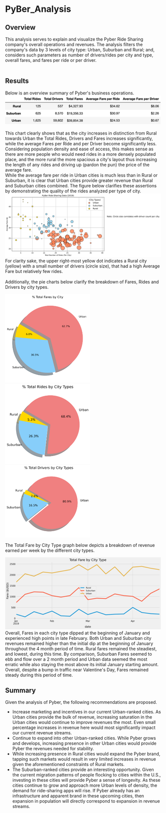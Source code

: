 # PyBer_Analysis
## Overview ##
This analysis serves to explain and visualize the Pyber Ride Sharing company's overall operations and revenues. The analysis filters the company's data by 3 levels of city type: Urban, Suburban and Rural; and, considers such parameters as number of drivers/rides per city and type, overall fares, and fares per ride or per driver. <br /> <br />
## Results ## 

Below is an overview summary of Pyber's business operations. <br />
![](Analysis/Fig8.png) <br /> <br />
This chart clearly shows that as the city increases in distinction from Rural towards Urban the Total Rides, Drivers and Fares increases significantly, while the average Fares per Ride and per Driver become significantly less. Considering population density and ease of access, this makes sense as there are more people who would need rides in a more densely populated place, and the more rural the more spacious a city's layout thus increasing the length of any rides and driving up (pardon the pun) the price of the average fare. <br />
While the average fare per ride in Urban cities is much less than in Rural or Suburban, it is clear that Urban cities provide greater revenue than Rural and Suburban cities combined. The figure below clarifies these assertions by demonstrating the quality of the rides analyzed per type of city.
![](Analysis/Fig1.png) 
For clarity sake, the upper right-most yellow dot indicates a Rural city (yellow) with a small number of drivers (circle size), that had a high Average Fare but relatively few rides. <br /> <br /> 
Additionally, the pie charts below clarify the breakdown of Fares, Rides and Drivers by city types. <br />
<p float="left">
  <img src="Analysis/Fig5.png" width="275" />
  <img src="Analysis/Fig6.png" width="275" /> 
  <img src="Analysis/Fig7.png" width="275" />
</p> 
The Total Fare by City Type graph below depicts a breakdown of revenue earned per week by the different city types. 

![](Analysis/Pyber_fare_summary.png)
Overall, Fares in each city type dipped at the beginning of January and experienced high points in late February. Both Urban and Suburban city revenues remained higher than the initial dip at the beginning of January throughout the 4 month period of time. Rural fares remained the steadiest, and lowest, during this time. By comparison, Suburban Fares seemed to ebb and flow over a 2 month period and Urban data seemed the most erratic while also staying the most above its initial January starting amount. <br />
Overall, despite a bump in traffic near Valentine's Day, Fares remained steady during this period of time. <br />

## Summary ##
Given the analysis of Pyber, the following recommendations are proposed. 
- Increase marketing and incentives in our current Urban-ranked cities. As Urban cities provide the bulk of revenue, increasing saturation in the Urban cities would continue to improve revenues the most. Even small percentage increases in revenue here would most significantly impact our current revenue streams.
- Continue to expand into other Urban-ranked cities. While Pyber grows and develops, increasing presence in other Urban cities would provide Pyber the revenues needed for stability.
- While increasing presence in Rural cities would expand the Pyber brand, tapping such markets would result in very limited increases in revenue given the aforementioned constraints of Rural markets.
- The Suburban-ranked cities provide an interesting opportunity. Given the current migration patterns of people flocking to cities within the U.S., investing in these cities will provide Pyber a sense of longevity. As these cities continue to grow and approach more Urban levels of density, the demand for ride-sharing apps will rise. If Pyber already has an infrastructure and apparent brand in these upcoming cities, then expansion in population will directly correspond to expansion in revenue streams. 